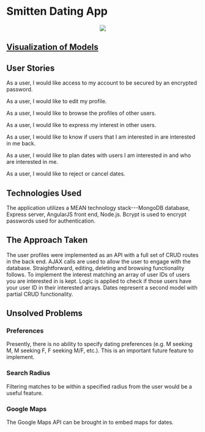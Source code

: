 # Smitten Dating App

<p align="center">
<img src="smitten.gif" />
</p>

## [Visualization of Models](https://embed.coggle.it/diagram/XF2xTdGoMaOXEI7M/4a25f54331fed3b9886a164ce2369d8d2cdc25a2d3f9ae833744c47feb73f1df)

## User Stories

As a user, I would like access to my account to be secured by an encrypted password.

As a user, I would like to edit my profile.

As a user, I would like to browse the profiles of other users.

As a user, I would like to express my interest in other users.

As a user, I would like to know if users that I am interested in are interested in me back.

As a user, I would like to plan dates with users I am interested in and who are interested in me.

As a user, I would like to reject or cancel dates.

## Technologies Used

The application utilizes a MEAN technology stack---MongoDB database, Express server, AngularJS front end, Node.js. Bcrypt is used to encrypt passwords used for authentication.

## The Approach Taken

The user profiles were implemented as an API with a full set of CRUD routes in the back end. AJAX calls are used to allow the user to engage with the database. Straightforward, editing, deleting and browsing functionality follows. To implement the interest matching an array of user IDs of users you are interested in is kept. Logic is applied to check if those users have your user ID in their interested arrays. Dates represent a second model with partial CRUD functionality.

## Unsolved Problems

### Preferences

Presently, there is no ability to specify dating preferences (e.g. M seeking M, M seeking F, F seeking M/F, etc.). This is an important future feature to implement.

### Search Radius

Filtering matches to be within a specified radius from the user would be a useful feature.

### Google Maps

The Google Maps API can be brought in to embed maps for dates.
